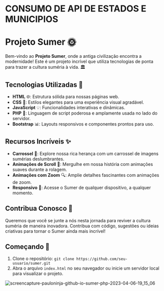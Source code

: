 # CONSUMO DE API DE ESTADOS E MUNICIPIOS

# Projeto Sumer 🌞

Bem-vindo ao **Projeto Sumer**, onde a antiga civilização encontra a modernidade! Este é um projeto incrível que utiliza tecnologias de ponta para trazer a cultura suméria à vida. 🏛️

## Tecnologias Utilizadas 🚀
- **HTML** 🌐: Estrutura sólida para nossas páginas web.
- **CSS** 🎨: Estilos elegantes para uma experiência visual agradável.
- **JavaScript** 💡: Funcionalidades interativas e dinâmicas.
- **PHP** 🐘: Linguagem de script poderosa e amplamente usada no lado do servidor.
- **Bootstrap** 📊: Layouts responsivos e componentes prontos para uso.

## Recursos Incríveis ✨
- **Carrossel** 🎠: Explore nossa rica herança com um carrossel de imagens sumérias deslumbrantes.
- **Animações de Scroll** 📜: Mergulhe em nossa história com animações suaves durante a rolagem.
- **Animações com Zoom** 🔍: Amplie detalhes fascinantes com animações de zoom.
- **Responsivo** 📱: Acesse o Sumer de qualquer dispositivo, a qualquer momento.

## Contribua Conosco 🤝
Queremos que você se junte a nós nesta jornada para reviver a cultura suméria de maneira inovadora. Contribua com código, sugestões ou ideias criativas para tornar o Sumer ainda mais incrível!

## Começando 🏁
1. Clone o repositório: `git clone https://github.com/seu-usuario/sumer.git`
2. Abra o arquivo `index.html` no seu navegador ou inicie um servidor local para visualizar o projeto.

![screencapture-pauloninja-github-io-sumer-php-2023-04-06-19_15_06](https://user-images.githubusercontent.com/102436341/230503799-4250f513-a5bf-4cdd-99c1-46316e194114.png)

